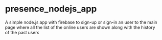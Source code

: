 # presence_nodejs_app
A simple node.js app with firebase to sign-up or sign-in an user to the main page where all the list of the online users are shown along with the history of the past users
